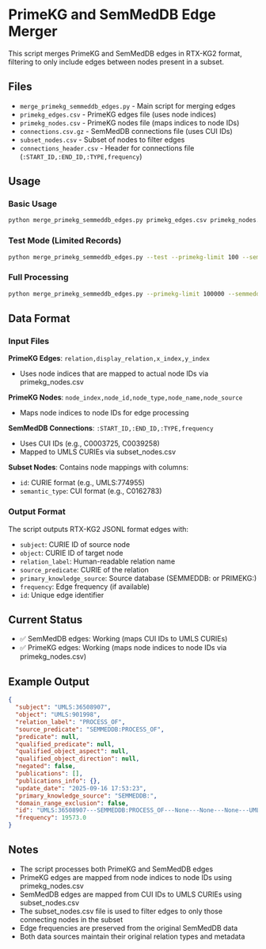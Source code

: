 # PrimeKG and SemMedDB Edge Merger

This script merges PrimeKG and SemMedDB edges in RTX-KG2 format, filtering to only include edges between nodes present in a subset.

## Files

- `merge_primekg_semmeddb_edges.py` - Main script for merging edges
- `primekg_edges.csv` - PrimeKG edges file (uses node indices)
- `primekg_nodes.csv` - PrimeKG nodes file (maps indices to node IDs)
- `connections.csv.gz` - SemMedDB connections file (uses CUI IDs)
- `subset_nodes.csv` - Subset of nodes to filter edges
- `connections_header.csv` - Header for connections file (`:START_ID,:END_ID,:TYPE,frequency`)

## Usage

### Basic Usage
```bash
python merge_primekg_semmeddb_edges.py primekg_edges.csv primekg_nodes.csv connections.csv.gz subset_nodes.csv output_edges.jsonl
```

### Test Mode (Limited Records)
```bash
python merge_primekg_semmeddb_edges.py --test --primekg-limit 100 --semmeddb-limit 1000 primekg_edges.csv primekg_nodes.csv connections.csv.gz subset_nodes.csv test_edges.jsonl
```

### Full Processing
```bash
python merge_primekg_semmeddb_edges.py --primekg-limit 100000 --semmeddb-limit 100000 primekg_edges.csv primekg_nodes.csv connections.csv.gz subset_nodes.csv merged_edges.jsonl
```

## Data Format

### Input Files

**PrimeKG Edges**: `relation,display_relation,x_index,y_index`
- Uses node indices that are mapped to actual node IDs via primekg_nodes.csv

**PrimeKG Nodes**: `node_index,node_id,node_type,node_name,node_source`
- Maps node indices to node IDs for edge processing

**SemMedDB Connections**: `:START_ID,:END_ID,:TYPE,frequency`
- Uses CUI IDs (e.g., C0003725, C0039258)
- Mapped to UMLS CURIEs via subset_nodes.csv

**Subset Nodes**: Contains node mappings with columns:
- `id`: CURIE format (e.g., UMLS:774955)
- `semantic_type`: CUI format (e.g., C0162783)

### Output Format

The script outputs RTX-KG2 JSONL format edges with:
- `subject`: CURIE ID of source node
- `object`: CURIE ID of target node  
- `relation_label`: Human-readable relation name
- `source_predicate`: CURIE of the relation
- `primary_knowledge_source`: Source database (SEMMEDDB: or PRIMEKG:)
- `frequency`: Edge frequency (if available)
- `id`: Unique edge identifier

## Current Status

- ✅ SemMedDB edges: Working (maps CUI IDs to UMLS CURIEs)
- ✅ PrimeKG edges: Working (maps node indices to node IDs via primekg_nodes.csv)

## Example Output

```json
{
  "subject": "UMLS:36508907",
  "object": "UMLS:901998", 
  "relation_label": "PROCESS_OF",
  "source_predicate": "SEMMEDDB:PROCESS_OF",
  "predicate": null,
  "qualified_predicate": null,
  "qualified_object_aspect": null,
  "qualified_object_direction": null,
  "negated": false,
  "publications": [],
  "publications_info": {},
  "update_date": "2025-09-16 17:53:23",
  "primary_knowledge_source": "SEMMEDDB:",
  "domain_range_exclusion": false,
  "id": "UMLS:36508907---SEMMEDDB:PROCESS_OF---None---None---None---UMLS:901998---SEMMEDDB:",
  "frequency": 19573.0
}
```

## Notes

- The script processes both PrimeKG and SemMedDB edges
- PrimeKG edges are mapped from node indices to node IDs using primekg_nodes.csv
- SemMedDB edges are mapped from CUI IDs to UMLS CURIEs using subset_nodes.csv
- The subset_nodes.csv file is used to filter edges to only those connecting nodes in the subset
- Edge frequencies are preserved from the original SemMedDB data
- Both data sources maintain their original relation types and metadata
